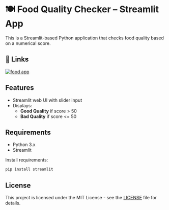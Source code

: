 # 🍽️ Food Quality Checker – Streamlit App

This is a Streamlit-based Python application that checks food quality based on a numerical score.

## 🔗 Links
[![food app](https://img.shields.io/badge/-Streamlit-FF4B4B?style=flat&logo=streamlit&logoColor=white)](https://food-quality.streamlit.app/)

## Features

- Streamlit web UI with slider input
- Displays:
  - **Good Quality** if score > 50
  - **Bad Quality** if score <= 50

## Requirements

- Python 3.x
- Streamlit

Install requirements:

```bash
pip install streamlit
```

## License
This project is licensed under the MIT License - see the [LICENSE](https://github.com/snehs19space/100_Projects/blob/main/LICENSE) file for details.
